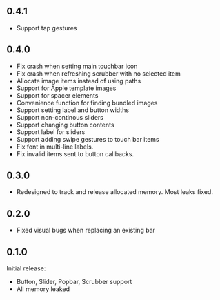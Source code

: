 0.4.1
-----
 * Support tap gestures

0.4.0
-----
 * Fix crash when setting main touchbar icon
 * Fix crash when refreshing scrubber with no selected item
 * Allocate image items instead of using paths
 * Support for Apple template images
 * Support for spacer elements
 * Convenience function for finding bundled images
 * Support setting label and button widths
 * Support non-continous sliders
 * Support changing button contents
 * Support label for sliders
 * Support adding swipe gestures to touch bar items
 * Fix font in multi-line labels.
 * Fix invalid items sent to button callbacks.

0.3.0
-----
 * Redesigned to track and release allocated memory.  Most leaks fixed.

0.2.0
-----
 * Fixed visual bugs when replacing an existing bar

0.1.0
-----
Initial release:
 * Button, Slider, Popbar, Scrubber support
 * All memory leaked
